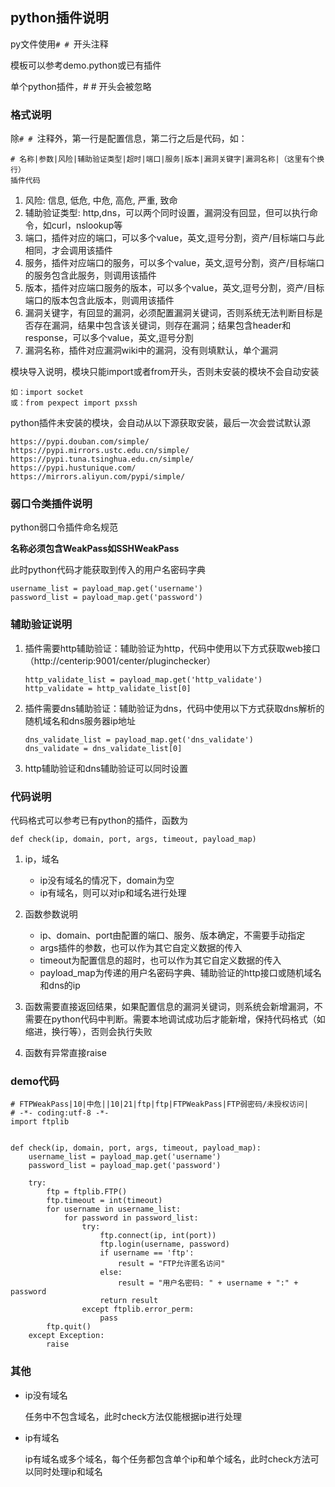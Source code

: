 ## python插件说明

py文件使用```# # ```开头注释

模板可以参考demo.python或已有插件

单个python插件，# # 开头会被忽略

### 格式说明
除```# # ```注释外，第一行是配置信息，第二行之后是代码，如：
```
# 名称|参数|风险|辅助验证类型|超时|端口|服务|版本|漏洞关键字|漏洞名称|（这里有个换行）
插件代码
```
1. 风险: 信息, 低危, 中危, 高危, 严重, 致命
2. 辅助验证类型: http,dns，可以两个同时设置，漏洞没有回显，但可以执行命令，如curl，nslookup等
3. 端口，插件对应的端口，可以多个value，英文,逗号分割，资产/目标端口与此相同，才会调用该插件
4. 服务，插件对应端口的服务，可以多个value，英文,逗号分割，资产/目标端口的服务包含此服务，则调用该插件
5. 版本，插件对应端口服务的版本，可以多个value，英文,逗号分割，资产/目标端口的版本包含此版本，则调用该插件
6. 漏洞关键字，有回显的漏洞，必须配置漏洞关键词，否则系统无法判断目标是否存在漏洞，结果中包含该关键词，则存在漏洞；结果包含header和response，可以多个value，英文,逗号分割
7. 漏洞名称，插件对应漏洞wiki中的漏洞，没有则填默认，单个漏洞

模块导入说明，模块只能import或者from开头，否则未安装的模块不会自动安装
```
如：import socket
或：from pexpect import pxssh
```
python插件未安装的模块，会自动从以下源获取安装，最后一次会尝试默认源
```
https://pypi.douban.com/simple/
https://pypi.mirrors.ustc.edu.cn/simple/
https://pypi.tuna.tsinghua.edu.cn/simple/
https://pypi.hustunique.com/
https://mirrors.aliyun.com/pypi/simple/
```

### 弱口令类插件说明
python弱口令插件命名规范

**名称必须包含WeakPass如SSHWeakPass**

此时python代码才能获取到传入的用户名密码字典
```
username_list = payload_map.get('username')
password_list = payload_map.get('password')
```

### 辅助验证说明
1. 插件需要http辅助验证：辅助验证为http，代码中使用以下方式获取web接口（http://centerip:9001/center/pluginchecker）
    ```
    http_validate_list = payload_map.get('http_validate')
    http_validate = http_validate_list[0]
    ```
2. 插件需要dns辅助验证：辅助验证为dns，代码中使用以下方式获取dns解析的随机域名和dns服务器ip地址
    ```
    dns_validate_list = payload_map.get('dns_validate')
    dns_validate = dns_validate_list[0]
    ```
3. http辅助验证和dns辅助验证可以同时设置

### 代码说明

代码格式可以参考已有python的插件，函数为
```
def check(ip, domain, port, args, timeout, payload_map)
```
1. ip，域名
    * ip没有域名的情况下，domain为空
    * ip有域名，则可以对ip和域名进行处理
2. 函数参数说明
    * ip、domain、port由配置的端口、服务、版本确定，不需要手动指定
    * args插件的参数，也可以作为其它自定义数据的传入
    * timeout为配置信息的超时，也可以作为其它自定义数据的传入
    * payload_map为传递的用户名密码字典、辅助验证的http接口或随机域名和dns的ip
    
3. 函数需要直接返回结果，如果配置信息的漏洞关键词，则系统会新增漏洞，不需要在python代码中判断。需要本地调试成功后才能新增，保持代码格式（如缩进，换行等），否则会执行失败
4. 函数有异常直接raise

### demo代码
```
# FTPWeakPass|10|中危||10|21|ftp|ftp|FTPWeakPass|FTP弱密码/未授权访问|
# -*- coding:utf-8 -*-
import ftplib


def check(ip, domain, port, args, timeout, payload_map):
    username_list = payload_map.get('username')
    password_list = payload_map.get('password')

    try:
        ftp = ftplib.FTP()
        ftp.timeout = int(timeout)
        for username in username_list:
            for password in password_list:
                try:
                    ftp.connect(ip, int(port))
                    ftp.login(username, password)
                    if username == 'ftp':
                        result = "FTP允许匿名访问"
                    else:
                        result = "用户名密码: " + username + ":" + password
                    return result
                except ftplib.error_perm:
                    pass
        ftp.quit()
    except Exception:
        raise
```

### 其他

* ip没有域名
  
    任务中不包含域名，此时check方法仅能根据ip进行处理

* ip有域名

    ip有域名或多个域名，每个任务都包含单个ip和单个域名，此时check方法可以同时处理ip和域名

